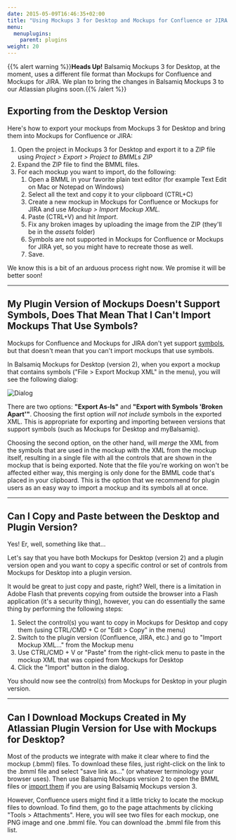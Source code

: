 ```yaml
---
date: 2015-05-09T16:46:35+02:00
title: "Using Mockups 3 for Desktop and Mockups for Confluence or JIRA Versions Together"
menu:
  menuplugins:
    parent: plugins
weight: 20
---
```


{{% alert warning %}}**Heads Up!** Balsamiq Mockups 3 for Desktop, at the moment, uses a different file format than Mockups for Confluence and Mockups for JIRA. We plan to bring the changes in Balsamiq Mockups 3 to our Atlassian plugins soon.{{% /alert %}}

## Exporting from the Desktop Version 

Here's how to export your mockups from Mockups 3 for Desktop and bring them into Mockups for Confluence or JIRA:

1.  Open the project in Mockups 3 for Desktop and export it to a ZIP file using _Project > Export > Project to BMMLs ZIP_
2.  Expand the ZIP file to find the BMML files.
3.  For each mockup you want to import, do the following:
    1.  Open a BMML in your favorite plain text editor (for example Text Edit on Mac or Notepad on Windows)
    2.  Select all the text and copy it to your clipboard (CTRL+C)
    3.  Create a new mockup in Mockups for Confluence or Mockups for JIRA and use _Mockup > Import Mockup XML._
    4.  Paste (CTRL+V) and hit _Import_.
    5.  Fix any broken images by uploading the image from the ZIP (they'll be in the _assets_ folder)
    6.  Symbols are not supported in Mockups for Confluence or Mockups for JIRA yet, so you might have to recreate those as well.
    7.  Save.

We know this is a bit of an arduous process right now. We promise it will be better soon!

* * *

## My Plugin Version of Mockups Doesn't Support Symbols, Does That Mean That I Can't Import Mockups That Use Symbols?

Mockups for Confluence and Mockups for JIRA don't yet support [symbols](https://docs.balsamiq.com/desktop/symbols/), but that doesn't mean that you can't import mockups that use symbols.

In Balsamiq Mockups for Desktop (version 2), when you export a mockup that contains symbols ("File > Export Mockup XML" in the menu), you will see the following dialog:

![Dialog](https://media.balsamiq.com/img/support/prodfaqs/exportinbmml.png)

There are two options: **"Export As-Is"** and **"Export with Symbols 'Broken Apart'"**. Choosing the first option _will not include_ symbols in the exported XML. This is appropriate for exporting and importing between versions that support symbols (such as Mockups for Desktop and myBalsamiq).

Choosing the second option, on the other hand, will _merge_ the XML from the symbols that are used in the mockup with the XML from the mockup itself, resulting in a single file with all the controls that are shown in the mockup that is being exported. Note that the file you're working on won't be affected either way, this merging is only done for the BMML code that's placed in your clipboard. This is the option that we recommend for plugin users as an easy way to import a mockup and its symbols all at once.

* * *

## Can I Copy and Paste between the Desktop and Plugin Version?

Yes! Er, well, something like that...

Let's say that you have both Mockups for Desktop (version 2) and a plugin version open and you want to copy a specific control or set of controls from Mockups for Desktop into a plugin version.

It would be great to just copy and paste, right? Well, there is a limitation in Adobe Flash that prevents copying from outside the browser into a Flash application (it's a security thing), however, you can do essentially the same thing by performing the following steps:

1.  Select the control(s) you want to copy in Mockups for Desktop and copy them (using CTRL/CMD + C or "Edit > Copy" in the menu)
2.  Switch to the plugin version (Confluence, JIRA, etc.) and go to "Import Mockup XML…" from the Mockup menu
3.  Use CTRL/CMD + V or "Paste" from the right-click menu to paste in the mockup XML that was copied from Mockups for Desktop
4.  Click the "Import" button in the dialog.

You should now see the control(s) from Mockups for Desktop in your plugin version.

* * *

## Can I Download Mockups Created in My Atlassian Plugin Version for Use with Mockups for Desktop?

Most of the products we integrate with make it clear where to find the mockup (.bmml) files. To download these files, just right-click on the link to the .bmml file and select "save link as…" (or whatever terminology your browser uses). Then use Balsamiq Mockups version 2 to open the BMML files or [import them](https://docs.balsamiq.com/desktop/importing/#importing-mockups-from-a-previous-version-bmml-files) if you are using Balsamiq Mockups version 3.

However, Confluence users might find it a little tricky to locate the mockup files to download. To find them, go to the page attachments by clicking "Tools > Attachments". Here, you will see two files for each mockup, one PNG image and one .bmml file. You can download the .bmml file from this list.

